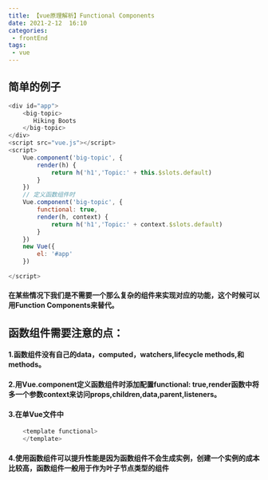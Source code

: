 ```yaml
---
title: 【vue原理解析】Functional Components
date: 2021-2-12  16:10
categories:
 - frontEnd
tags:
 - vue
---
```

## 简单的例子
```js
<div id="app">
    <big-topic>
       Hiking Boots
    </big-topic>
</div>
<script src="vue.js"></script>
<script>
    Vue.component('big-topic', {
        render(h) {
            return h('h1','Topic:' + this.$slots.default)
        }
    })
    // 定义函数组件时
    Vue.component('big-topic', {
        functional: true,
        render(h, context) {
            return h('h1','Topic:' + context.$slots.default)
        }
    })
    new Vue({
        el: '#app'
    })
   
</script>
```
#### 在某些情况下我们是不需要一个那么复杂的组件来实现对应的功能，这个时候可以用Function Components来替代。
## 函数组件需要注意的点：
#### 1.函数组件没有自己的data，computed，watchers,lifecycle methods,和methods。
#### 2.用Vue.component定义函数组件时添加配置functional: true,render函数中将多一个参数context来访问props,children,data,parent,listeners。
#### 3.在单Vue文件中
```js
    <template functional>  
    </template>    
```
#### 4.使用函数组件可以提升性能是因为函数组件不会生成实例，创建一个实例的成本比较高，函数组件一般用于作为叶子节点类型的组件